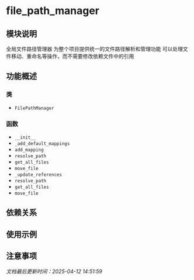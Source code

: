 # file_path_manager

## 模块说明
全局文件路径管理器
为整个项目提供统一的文件路径解析和管理功能
可以处理文件移动、重命名等操作，而不需要修改依赖文件中的引用

## 功能概述

### 类

- `FilePathManager`

### 函数

- `__init__`
- `_add_default_mappings`
- `add_mapping`
- `resolve_path`
- `get_all_files`
- `move_file`
- `_update_references`
- `resolve_path`
- `get_all_files`
- `move_file`

## 依赖关系

## 使用示例

## 注意事项

*文档最后更新时间：2025-04-12 14:51:59*
